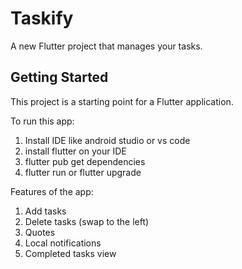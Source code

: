 # Taskify

A new Flutter project that manages your tasks.

## Getting Started

This project is a starting point for a Flutter application.

To run this app:
1. Install IDE like android studio or vs code
2. install flutter on your IDE
3. flutter pub get dependencies
4. flutter run or flutter upgrade


Features of the app:
1. Add tasks
2. Delete tasks (swap to the left)
3. Quotes
4. Local notifications
5. Completed tasks view
